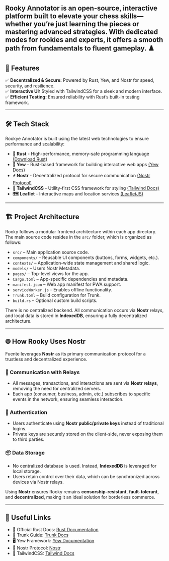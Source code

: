 Rooky Annotator is an open-source, interactive platform built to elevate your chess skills—whether you’re just learning the pieces or mastering advanced strategies. With dedicated modes for rookies and experts, it offers a smooth path from fundamentals to fluent gameplay. ♟️
---

## 🚀 Features

✅ **Decentralized & Secure:** Powered by Rust, Yew, and Nostr for speed, security, and resilience.  
✅ **Interactive UI:** Styled with TailwindCSS for a sleek and modern interface.
✅ **Efficient Testing:** Ensured reliability with Rust’s built-in testing framework.  

---

## 🛠 Tech Stack

Rookye Annotator is built using the latest web technologies to ensure performance and scalability:

- **🦀 Rust** - High-performance, memory-safe programming language [(Download Rust)](https://www.rust-lang.org/learn/get-started)
- **🌿 Yew** - Rust-based framework for building interactive web apps [(Yew Docs)](https://yew.rs/docs/)
- **⚡ Nostr** - Decentralized protocol for secure communication [(Nostr Protocol)](https://nostr.com/)
- **🎨 TailwindCSS** - Utility-first CSS framework for styling [(Tailwind Docs)](https://tailwindcss.com/docs)
- **🗺️ Leaflet** - Interactive maps and location services [(LeafletJS)](https://leafletjs.com/)

---

## 🏗 Project Architecture

Rooky follows a modular frontend architecture within each app directory. The main source code resides in the `src/` folder, which is organized as follows:

- `src/` – Main application source code.
- `components/` – Reusable UI components (buttons, forms, widgets, etc.).
- `contexts/` – Application-wide state management and shared logic.
- `models/` – Users Nostr Metadata.
- `pages/` – Top-level views for the app.
- `Cargo.toml` – App-specific dependencies and metadata.
- `manifest.json` – Web app manifest for PWA support.
- `serviceWorker.js` – Enables offline functionality.
- `Trunk.toml` – Build configuration for Trunk.
- `build.rs` – Optional custom build scripts.

There is no centralized backend. All communication occurs via **Nostr** relays, and local data is stored in **IndexedDB**, ensuring a fully decentralized architecture.

---

## 🌐 How Rooky Uses Nostr

Fuente leverages **Nostr** as its primary communication protocol for a trustless and decentralized experience. 

### 🔗 Communication with Relays
- All messages, transactions, and interactions are sent via **Nostr relays**, removing the need for centralized servers.
- Each app (consumer, business, admin, etc.) subscribes to specific events in the network, ensuring seamless interaction.

### 🔑 Authentication
- Users authenticate using **Nostr public/private keys** instead of traditional logins.
- Private keys are securely stored on the client-side, never exposing them to third parties.

### 📦 Data Storage
- No centralized database is used. Instead, **IndexedDB** is leveraged for local storage.
- Users retain control over their data, which can be synchronized across devices via Nostr relays.

Using **Nostr** ensures Rooky remains **censorship-resistant**, **fault-tolerant**, and **decentralized**, making it an ideal solution for borderless commerce.

---

## 🔗 Useful Links

- 📜 Official Rust Docs: [Rust Documentation](https://doc.rust-lang.org/)
- 🔧 Trunk Guide: [Trunk Docs](https://trunkrs.dev/)
- 🖥️ Yew Framework: [Yew Documentation](https://yew.rs/docs/)
- 🔑 Nostr Protocol: [Nostr](https://nostr.com/)
- 🎨 TailwindCSS: [Tailwind Docs](https://tailwindcss.com/docs)